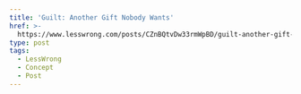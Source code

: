 ```yaml
---
title: 'Guilt: Another Gift Nobody Wants'
href: >-
  https://www.lesswrong.com/posts/CZnBQtvDw33rmWpBD/guilt-another-gift-nobody-wants
type: post
tags:
  - LessWrong
  - Concept
  - Post
---
```


